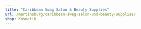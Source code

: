 ```yaml
---
title: "Caribbean Swag Salon & Beauty Supplies"
url: /martinsburg/caribbean-swag-salon-und-beauty-supplies/
shop: Kosmetik
---
```

